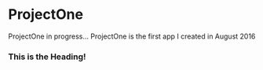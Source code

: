 # ProjectOne
ProjectOne in progress...
ProjectOne is the first app I created in August 2016

### This is the Heading!
